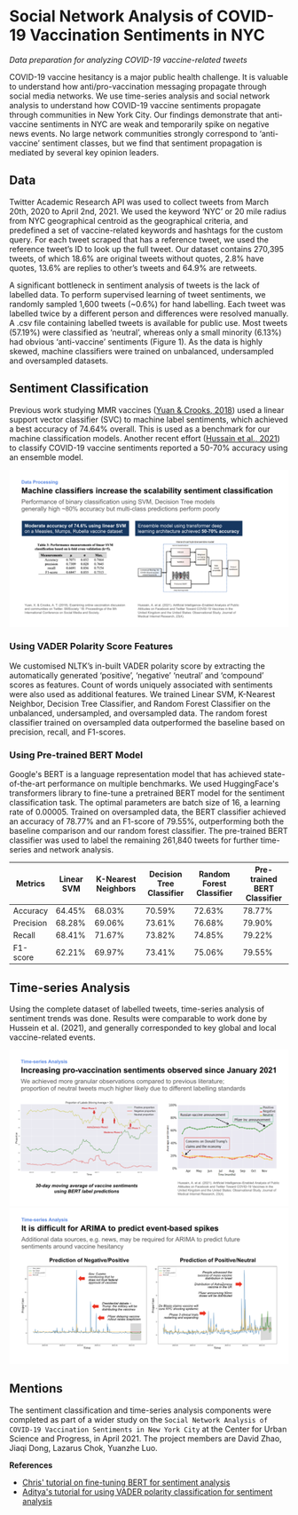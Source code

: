 # Social Network Analysis of COVID-19 Vaccination Sentiments in NYC

*Data preparation for analyzing COVID-19 vaccine-related tweets*

COVID-19 vaccine hesitancy is a major public health challenge. It is valuable to understand how anti/pro-vaccination messaging propagate through social media networks. We use time-series analysis and social network analysis to understand how COVID-19 vaccine sentiments propagate through communities in New York City. Our findings demonstrate that anti-vaccine sentiments in NYC are weak and temporarily spike on negative news events. No large network communities strongly correspond to ‘anti-vaccine’ sentiment classes, but we find that sentiment propagation is mediated by several key opinion leaders. 

## Data

Twitter Academic Research API was used to collect tweets from March 20th, 2020 to April 2nd, 2021. We used the keyword ‘NYC’ or 20 mile radius from NYC geographical centroid as the geographical criteria, and predefined a set of vaccine-related keywords and hashtags for the custom query. For each tweet scraped that has a reference tweet, we used the reference tweet’s ID to look up the full tweet. Our dataset contains 270,395 tweets, of which 18.6% are original tweets without quotes, 2.8% have quotes, 13.6% are replies to other’s tweets and 64.9% are retweets.

A significant bottleneck in sentiment analysis of tweets is the lack of labelled data. To perform supervised learning of tweet sentiments, we randomly sampled 1,600 tweets (~0.6%) for hand labelling. Each tweet was labelled twice by a different person and differences were resolved manually. A .csv file containing labelled tweets is available for public use. Most tweets (57.19%) were classified as ‘neutral’, whereas only a small minority (6.13%) had obvious ‘anti-vaccine’ sentiments (Figure 1). As the data is highly skewed, machine classifiers were trained on unbalanced, undersampled and oversampled datasets.

## Sentiment Classification

Previous work studying MMR vaccines ([Yuan & Crooks, 2018](https://dl.acm.org/doi/10.1145/3217804.3217912)) used a linear support vector classifier (SVC) to machine label sentiments, which achieved a best accuracy of 74.64% overall. This is used as a benchmark for our machine classification models. Another recent effort ([Hussain et al., 2021](https://www.jmir.org/2021/4/e26627/)) to classify COVID-19 vaccine sentiments reported a 50-70% accuracy using an ensemble model.

![Baseline Measures for Sentiment Classification](/images/previous_work.png)

### Using VADER Polarity Score Features

We customised NLTK’s in-built VADER polarity score by extracting the automatically generated ‘positive’, ‘negative’ ‘neutral’ and ‘compound’ scores as features. Count of words uniquely associated with sentiments were also used as additional features. We trained Linear SVM, K-Nearest Neighbor, Decision Tree Classifier, and Random Forest Classifier on the unbalanced, undersampled, and oversampled data. The random forest classifier trained on oversampled data outperformed the baseline based on precision, recall, and F1-scores.

### Using Pre-trained BERT Model

Google's BERT is a language representation model that has achieved state-of-the-art performance on multiple benchmarks. We used HuggingFace's transformers library to fine-tune a pretrained BERT model for the sentiment classification task. The optimal parameters are batch size of 16, a learning rate of 0.00005. Trained on oversampled data, the BERT classifier achieved an accuracy of 78.77% and an F1-score of 79.55%, outperforming both the baseline comparison and our random forest classifier. The pre-trained BERT classifier was used to label the remaining 261,840 tweets for further time-series and network analysis.

Metrics | Linear SVM | K-Nearest Neighbors | Decision Tree Classifier | Random Forest Classifier | Pre-trained BERT Classifier
---------- | ---------- | ---------- | ---------- | ---------- | ----------
Accuracy | 64.45% | 68.03% | 70.59% | 72.63% | 78.77%
Precision | 68.28% | 69.06% | 73.61% | 76.68% | 79.90%
Recall | 68.41% | 71.67% | 73.82% | 74.85% | 79.22%
F1-score | 62.21% | 69.97% | 73.41% | 75.06% | 79.55%

## Time-series Analysis

Using the complete dataset of labelled tweets, time-series analysis of sentiment trends was done. Results were comparable to work done by Hussein et al. (2021), and generally corresponded to key global and local vaccine-related events.

![ARIMA Predictions](/images/ts_compare.png)
![Time-Series Analysis](/images/ts_events.png)

## Mentions

The sentiment classification and time-series analysis components were completed as part of a wider study on the `Social Network Analysis of COVID-19 Vaccination Sentiments in New York City` at the Center for Urban Science and Progress, in April 2021. The project members are David Zhao, Jiaqi Dong, Lazarus Chok, Yuanzhe Luo.

**References**
* [Chris' tutorial on fine-tuning BERT for sentiment analysis](https://github.com/chriskhanhtran/bert-for-sentiment-analysis)
* [Aditya's tutorial for using VADER polarity classification for sentiment analysis](https://towardsdatascience.com/sentimental-analysis-using-vader-a3415fef7664)

